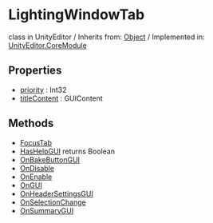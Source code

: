 # LightingWindowTab
class in UnityEditor
 / Inherits from: <a href="https://docs.unity3d.com/6000.0/Documentation/ScriptReference/Object.html">Object</a> / Implemented in: <a href="https://docs.unity3d.com/6000.0/Documentation/ScriptReference/UnityEditor.CoreModule.html">UnityEditor.CoreModule</a>

## Properties
- <a href="https://docs.unity3d.com/6000.0/Documentation/ScriptReference/LightingWindowTab-priority.html">priority</a> : Int32
- <a href="https://docs.unity3d.com/6000.0/Documentation/ScriptReference/LightingWindowTab-titleContent.html">titleContent</a> : GUIContent

## Methods
- <a href="https://docs.unity3d.com/6000.0/Documentation/ScriptReference/LightingWindowTab.FocusTab.html">FocusTab</a>
- <a href="https://docs.unity3d.com/6000.0/Documentation/ScriptReference/LightingWindowTab.HasHelpGUI.html">HasHelpGUI</a> returns Boolean
- <a href="https://docs.unity3d.com/6000.0/Documentation/ScriptReference/LightingWindowTab.OnBakeButtonGUI.html">OnBakeButtonGUI</a>
- <a href="https://docs.unity3d.com/6000.0/Documentation/ScriptReference/LightingWindowTab.OnDisable.html">OnDisable</a>
- <a href="https://docs.unity3d.com/6000.0/Documentation/ScriptReference/LightingWindowTab.OnEnable.html">OnEnable</a>
- <a href="https://docs.unity3d.com/6000.0/Documentation/ScriptReference/LightingWindowTab.OnGUI.html">OnGUI</a>
- <a href="https://docs.unity3d.com/6000.0/Documentation/ScriptReference/LightingWindowTab.OnHeaderSettingsGUI.html">OnHeaderSettingsGUI</a>
- <a href="https://docs.unity3d.com/6000.0/Documentation/ScriptReference/LightingWindowTab.OnSelectionChange.html">OnSelectionChange</a>
- <a href="https://docs.unity3d.com/6000.0/Documentation/ScriptReference/LightingWindowTab.OnSummaryGUI.html">OnSummaryGUI</a>
